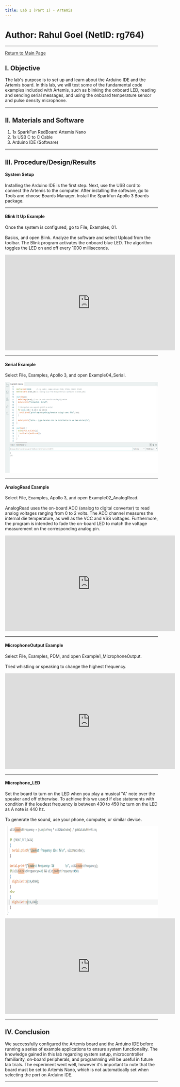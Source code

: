 ```yaml
---
title: Lab 1 (Part 1) - Artemis
---
```

# Author: Rahul Goel (NetID: rg764)
---

[Return to Main Page](https://rahulgoel2000.github.io/)

## I. Objective

The lab's purpose is to set up and learn about the Arduino IDE and the Artemis board. In this lab, we will test some of the fundamental code examples included with Artemis, such as blinking the onboard LED, reading and sending serial messages, and using the onboard temperature sensor and pulse density microphone.

---
## II. Materials and Software

1. 1x SparkFun RedBoard Artemis Nano
2. 1x USB C to C Cable
3. Arduino IDE (Software)

---
## III. Procedure/Design/Results

#### System Setup

Installing the Arduino IDE is the first step. Next, use the USB cord to connect the Artemis to the computer. After installing the software, go to Tools and choose Boards Manager. Install the Sparkfun Apollo 3 Boards package. 

---

#### Blink It Up Example
  
Once the system is configured, go to File, Examples, 01. 
<br><br>
Basics, and open Blink. Analyze the software and select Upload from the toolbar. The Blink program activates the onboard blue LED. The algorithm toggles the LED on and off every 1000 milliseconds. 

  <iframe width="560" height="315" src="https://youtube.com/embed/0lHtGvrbmSw" frameborder="0" allow="accelerometer; autoplay; encrypted-media; gyroscope; picture-in-picture" allowfullscreen></iframe>
  
---

#### Serial Example
  
Select File, Examples, Apollo 3, and open Example04_Serial. 
 
<img src="./../images/Lab1/serial.png" height="300" alt="hi" class="inline"/>


---

#### AnalogRead Example
  
Select File, Examples, Apollo 3, and open Example02_AnalogRead.
<br><br>
AnalogRead uses the on-board ADC (analog to digital converter) to read analog voltages ranging from 0 to 2 volts. The ADC channel measures the internal die temperature, as well as the VCC and VSS voltages. Furthermore, the program is intended to fade the on-board LED to match the voltage measurement on the corresponding analog pin. 

<iframe width="560" height="315" src="https://www.youtube.com/embed/DYHK7XCOs5g" frameborder="0" allow="accelerometer; autoplay; encrypted-media; gyroscope; picture-in-picture" allowfullscreen></iframe>

---

#### MicrophoneOutput Example
  
Select File, Examples, PDM, and open Example1_MicrophoneOutput.
<br><br>
Tried whistling or speaking to change the highest frequency.

<iframe width="560" height="315" src="https://www.youtube.com/embed/w4gW0oxudmM" frameborder="0" allow="accelerometer; autoplay; encrypted-media; gyroscope; picture-in-picture" allowfullscreen></iframe>

---

#### Microphone_LED
  
  Set the board to turn on the LED when you play a musical "A" note over the speaker and off otherwise. To achieve this we used if else statements with condition if the loudest frequency is between 430 to 450 hz turn on the LED as A note is 440 hz.
  <br><br> To generate the sound, use your phone, computer, or similar device. 
  
<img src="./../images/Lab1/microphoneled.png" height="300" alt="hi" class="inline"/>
  
  <iframe width="560" height="315" src="https://www.youtube.com/embed/p8rEJC6NspE" frameborder="0" allow="accelerometer; autoplay; encrypted-media; gyroscope; picture-in-picture" allowfullscreen></iframe>
  
---

## IV. Conclusion

We successfully configured the Artemis board and the Arduino IDE before running a series of example applications to ensure system functionality. The knowledge gained in this lab regarding system setup, microcontroller familiarity, on-board peripherals, and programming will be useful in future lab trials. The experiment went well, however it's important to note that the board must be set to Artemis Nano, which is not automatically set when selecting the port on Arduino IDE.

---

